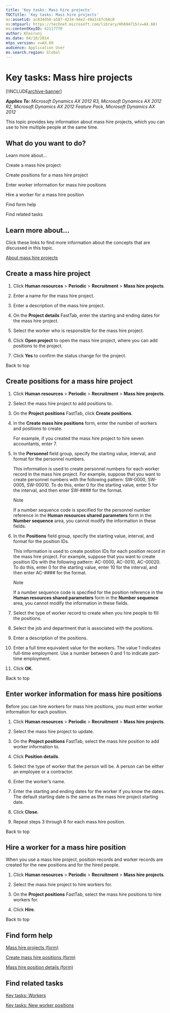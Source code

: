 ```yaml
---
title: 'Key tasks: Mass hire projects'
TOCTitle: 'Key tasks: Mass hire projects'
ms:assetid: ac834d58-a587-4234-94e2-49a1c6fcb8c0
ms:mtpsurl: https://technet.microsoft.com/library/Hh694715(v=AX.60)
ms:contentKeyID: 42117770
author: Khairunj
ms.date: 04/18/2014
mtps_version: v=AX.60
audience: Application User
ms.search.region: Global
---
```


# Key tasks: Mass hire projects 


[!INCLUDE[archive-banner](includes/archive-banner.md)]


_**Applies To:** Microsoft Dynamics AX 2012 R3, Microsoft Dynamics AX 2012 R2, Microsoft Dynamics AX 2012 Feature Pack, Microsoft Dynamics AX 2012_

This topic provides key information about mass hire projects, which you can use to hire multiple people at the same time.

## What do you want to do?

Learn more about...

Create a mass hire project

Create positions for a mass hire project

Enter worker information for mass hire positions

Hire a worker for a mass hire position

Find form help

Find related tasks

## Learn more about...

Click these links to find more information about the concepts that are discussed in this topic.

[About mass hire projects](about-mass-hire-projects.md)

## Create a mass hire project

1.  Click **Human resources** \> **Periodic** \> **Recruitment** \> **Mass hire projects**.

2.  Enter a name for the mass hire project.

3.  Enter a description of the mass hire project.

4.  On the **Project details** FastTab, enter the starting and ending dates for the mass hire project.

5.  Select the worker who is responsible for the mass hire project.

6.  Click **Open project** to open the mass hire project, where you can add positions to the project.

7.  Click **Yes** to confirm the status change for the project.

Back to top

## Create positions for a mass hire project

1.  Click **Human resources** \> **Periodic** \> **Recruitment** \> **Mass hire projects**.

2.  Select the mass hire project to add positions to.

3.  On the **Project positions** FastTab, click **Create positions**.

4.  In the **Create mass hire positions** form, enter the number of workers and positions to create.
    
    For example, if you created the mass hire project to hire seven accountants, enter 7.

5.  In the **Personnel** field group, specify the starting value, interval, and format for the personnel numbers.
    
    This information is used to create personnel numbers for each worker record in the mass hire project. For example, suppose that you want to create personnel numbers with the following pattern: SW-0000, SW-0005, SW-00010. To do this, enter 0 for the starting value, enter 5 for the interval, and then enter SW-\#\#\#\# for the format.
    

    > [!NOTE]
    > <P>If a number sequence code is specified for the personnel number reference in the <STRONG>Human resources shared parameters</STRONG> form in the <STRONG>Number sequence</STRONG> area, you cannot modify the information in these fields.</P>



6.  In the **Positions** field group, specify the starting value, interval, and format for the position IDs.
    
    This information is used to create position IDs for each position record in the mass hire project. For example, suppose that you want to create position IDs with the following pattern: AC-0000, AC-0010, AC-00020. To do this, enter 0 for the starting value, enter 10 for the interval, and then enter AC-\#\#\#\# for the format.
    

    > [!NOTE]
    > <P>If a number sequence code is specified for the position reference in the <STRONG>Human resources shared parameters</STRONG> form in the <STRONG>Number sequence</STRONG> area, you cannot modify the information in these fields.</P>



7.  Select the type of worker record to create when you hire people to fill the positions.

8.  Select the job and department that is associated with the positions.

9.  Enter a description of the positions.

10. Enter a full time equivalent value for the workers. The value 1 indicates full-time employment. Use a number between 0 and 1 to indicate part-time employment.

11. Click **OK**.

Back to top

## Enter worker information for mass hire positions

Before you can hire workers for mass hire positions, you must enter worker information for each position.

1.  Click **Human resources** \> **Periodic** \> **Recruitment** \> **Mass hire projects**.

2.  Select the mass hire project to update.

3.  On the **Project positions** FastTab, select the mass hire position to add worker information to.

4.  Click **Position details**.

5.  Select the type of worker that the person will be. A person can be either an employee or a contractor.

6.  Enter the worker’s name.

7.  Enter the starting and ending dates for the worker if you know the dates. The default starting date is the same as the mass hire project starting date.

8.  Click **Close**.

9.  Repeat steps 3 through 8 for each mass hire position.

Back to top

## Hire a worker for a mass hire position

When you use a mass hire project, position records and worker records are created for the new positions and for the hired people.

1.  Click **Human resources** \> **Periodic** \> **Recruitment** \> **Mass hire projects**.

2.  Select the mass hire project to hire workers for.

3.  On the **Project positions** FastTab, select the mass hire positions to hire workers for.

4.  Click **Hire**.

Back to top

## Find form help

[Mass hire projects (form)](https://technet.microsoft.com/library/aa591824\(v=ax.60\))

[Create mass hire positions (form)](https://technet.microsoft.com/library/aa500807\(v=ax.60\))

[Mass hire position details (form)](https://technet.microsoft.com/library/aa591980\(v=ax.60\))

## Find related tasks

[Key tasks: Workers](key-tasks-workers.md)

[Key tasks: New worker positions](key-tasks-new-worker-positions.md)

  


